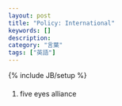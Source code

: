```yaml
---
layout: post
title: "Policy: International"
keywords: []
description: 
category: "言葉"
tags: ["英語"]
---
```

{% include JB/setup %}

####
1. five eyes  alliance
